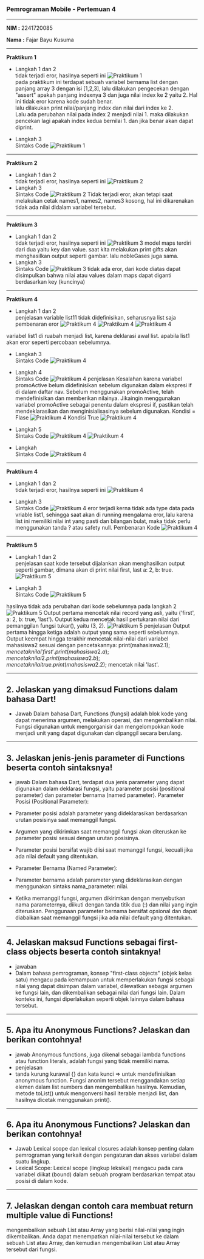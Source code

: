 ### Pemrograman Mobile - Pertemuan 4 ###
---
**NIM :** 2241720085

**Nama  :** Fajar Bayu Kusuma

---
**Praktikum 1**
- Langkah 1 dan 2 \
tidak terjadi eror, hasilnya seperti ini
![Praktikum 1](./PRAKTIKUM1.1.png "Praktikum 1") \
pada praktikum ini terdapat sebuah variabel bernama list dengan panjang array 3 dengan isi [1,2,3], lalu dilakukan pengecekan dengan "assert" apakah panjang indexnya 3 dan juga nilai index ke 2 yaitu 2. Hal ini tidak eror karena kode sudah benar. \
lalu dilakukan print nilai/panjang index dan nilai dari index ke 2. \
Lalu ada perubahan nilai pada index 2 menjadi nilai 1. maka dilakukan pencekan lagi apakah index kedua bernilai 1. dan jika benar akan dapat diprint. 


- Langkah 3 \
Sintaks Code
 ![Praktikum 1](./Praktikum%201.2.png "Praktikum 1")


---
**Praktikum 2**
- Langkah 1 dan 2 \
tidak terjadi eror, hasilnya seperti ini
![Praktikum 2](./Praktikum%202.1.png "Praktikum 2")
- Langkah 3 \
Sintaks Code
 ![Praktikum 2](./Praktikum%202.2.png "Praktikum 2")
 Tidak terjadi eror, akan tetapi saat melakukan cetak names1, names2, names3 kosong, hal ini dikarenakan tidak ada nilai didalam variabel tersebut.

---
**Praktikum 3**
- Langkah 1 dan 2 \
tidak terjadi eror, hasilnya seperti ini
![Praktikum 3](./Praktikum%203.1.png "Praktikum 3")
model maps terdiri dari dua yaitu key dan value. saat kita melakukan print gifts akan menghasilkan output seperti gambar. lalu nobleGases juga sama.
- Langkah 3 \
Sintaks Code
 ![Praktikum 3](./Praktikum%203.2.png "Praktikum 3")
tidak ada eror, dari kode diatas dapat disimpulkan bahwa nilai atau values dalam maps dapat diganti berdasarkan key (kuncinya)

---
**Praktikum 4**
- Langkah 1 dan 2 \
penjelasan variable list11 tidak didefinisikan, seharusnya list saja
pembenaran eror
![Praktikum 4](./Praktikum%204.2.png "Praktikum 4")
![Praktikum 4](./Praktikum%204.1.png "Praktikum 4")
![Praktikum 4](./Praktikum%204.3.png "Praktikum 4")

variabel list1 di ruabah menjadi list, karena deklarasi awal list. apabila list1 akan eror seperti percobaan sebelumnya.
- Langkah 3 \
Sintaks Code
 ![Praktikum 4](./Praktikum%204.4.png "Praktikum 4")

 - Langkah 4 \
Sintaks Code
 ![Praktikum 4](./Praktikum%204.5.png "Praktikum 4")
 penjelasan Kesalahan karena variabel promoActive belum didefinisikan sebelum digunakan dalam ekspresi if di dalam daftar nav.
Sebelum menggunakan promoActive, telah mendefinisikan dan memberikan nilainya. Jikaingin menggunakan variabel promoActive sebagai penentu dalam ekspresi if, pastikan telah mendeklarasikan dan menginisialisasinya sebelum digunakan.
Kondisi = Flase
 ![Praktikum 4](./Praktikum%204.6.png "Praktikum 4")
 Kondisi True
 ![Praktikum 4](./Praktikum%204.10.png "Praktikum 4")
 - Langkah 5 \
Sintaks Code
 ![Praktikum 4](./Praktikum%204.7.png "Praktikum 4")
 ![Praktikum 4](./Praktikum%204.8.png "Praktikum 4")

 - Langkah  \
Sintaks Code
 ![Praktikum 4](./Praktikum%204.9.png "Praktikum 4")
---
**Praktikum 4**
- Langkah 1 dan 2 \
tidak terjadi eror, hasilnya seperti ini
![Praktikum 4](./Praktikum%204.1.png "Praktikum 4")

- Langkah 3 \
Sintaks Code
 ![Praktikum 4](./Praktikum%203.2.png "Praktikum 4")
 eror terjadi kerna tidak ada type data pada vriable list1, sehingga saat akan di running mengalama eror, lalu karena list ini memiliki nilai int yang pasti dan bilangan bulat, maka tidak perlu menggunakan tanda ? atau safety null.
 Pembenaran Kode
![Praktikum 4](./Praktikum%203.2.png "Praktikum 4")

---
**Praktikum 5**
- Langkah 1 dan 2 \
penjelasan saat kode tersebut dijalankan akan menghasilkan output seperti gambar, dimana akan di print nilai first, last a: 2, b: true.![Praktikum 5](./Praktikum%205.1.png "Praktikum 5")

- Langkah 3 \
Sintaks Code
 ![Praktikum 5](./Praktikum%205.2.png "Praktikum 5")

hasilnya tidak ada perubahan dari kode sebelumnya pada langkah 2
![Praktikum 5](./Praktikum%205.3.png "Praktikum 5")
Output pertama mencetak nilai record yang asli, yaitu ('first', a: 2, b: true, 'last'). Output kedua mencetak hasil pertukaran nilai dari pemanggilan fungsi tukar(), yaitu (3, 2).
![Praktikum 5](./Praktikum%205.4.png "Praktikum 5")
penjelasan Output pertama hingga ketiga adalah output yang sama seperti sebelumnya. Output keempat hingga terakhir mencetak nilai-nilai dari variabel mahasiswa2 sesuai dengan pencetakannya:
print(mahasiswa2.$1); mencetak nilai 'first'. print(mahasiswa2.a); mencetak nilai 2. print(mahasiswa2.b); mencetak nilai true. print(mahasiswa2.$2); mencetak nilai 'last'.

---
**2. Jelaskan yang dimaksud Functions dalam bahasa Dart!**
---
- Jawab Dalam bahasa Dart, Functions (fungsi) adalah blok kode yang dapat menerima argumen, melakukan operasi, dan mengembalikan nilai. Fungsi digunakan untuk mengorganisir dan mengelompokkan kode menjadi unit yang dapat digunakan dan dipanggil secara berulang.
---
**3. Jelaskan jenis-jenis parameter di Functions beserta contoh sintaksnya!**
--
- jawab Dalam bahasa Dart, terdapat dua jenis parameter yang dapat digunakan dalam deklarasi fungsi, yaitu parameter posisi (positional parameter) dan parameter bernama (named parameter).
Parameter Posisi (Positional Parameter):

- Parameter posisi adalah parameter yang dideklarasikan berdasarkan urutan posisinya saat memanggil fungsi.

- Argumen yang dikirimkan saat memanggil fungsi akan diteruskan ke parameter posisi sesuai dengan urutan posisinya.

- Parameter posisi bersifat wajib diisi saat memanggil fungsi, kecuali jika ada nilai default yang ditentukan.

- Parameter Bernama (Named Parameter):

- Parameter bernama adalah parameter yang dideklarasikan dengan menggunakan sintaks nama_parameter: nilai.

- Ketika memanggil fungsi, argumen dikirimkan dengan menyebutkan nama parameternya, diikuti dengan tanda titik dua (:) dan nilai yang ingin diteruskan. Penggunaan parameter bernama bersifat opsional dan dapat diabaikan saat memanggil fungsi jika ada nilai default yang ditentukan.

---
**4. Jelaskan maksud Functions sebagai first-class objects beserta contoh sintaknya!**
---

- jawaban 
- Dalam bahasa pemrograman, konsep "first-class objects" (objek kelas satu) mengacu pada kemampuan untuk memperlakukan fungsi sebagai nilai yang dapat disimpan dalam variabel, dilewatkan sebagai argumen ke fungsi lain, dan dikembalikan sebagai nilai dari fungsi lain. Dalam konteks ini, fungsi diperlakukan seperti objek lainnya dalam bahasa tersebut.
---
**5. Apa itu Anonymous Functions? Jelaskan dan berikan contohnya!** 
---

- jawab Anonymous functions, juga dikenal sebagai lambda functions atau function literals, adalah fungsi yang tidak memiliki nama.
- penjelasan
- tanda kurung kurawal {} dan kata kunci => untuk mendefinisikan anonymous function. Fungsi anonim tersebut menggandakan setiap elemen dalam list numbers dan mengembalikan hasilnya. Kemudian, metode toList() untuk mengonversi hasil iterable menjadi list, dan hasilnya dicetak menggunakan print().

---
**6. Apa itu Anonymous Functions? Jelaskan dan berikan contohnya!** 
---

- Jawab Lexical scope dan lexical closures adalah konsep penting dalam pemrograman yang terkait dengan pengaturan dan akses variabel dalam suatu lingkup.
- Lexical Scope: Lexical scope (lingkup leksikal) mengacu pada cara variabel diikat (bound) dalam sebuah program berdasarkan tempat atau posisi di dalam kode.
---
**7. Jelaskan dengan contoh cara membuat return multiple value di Functions!**
---
mengembalikan sebuah List atau Array yang berisi nilai-nilai yang ingin dikembalikan. Anda dapat menempatkan nilai-nilai tersebut ke dalam sebuah List atau Array, dan kemudian mengembalikan List atau Array tersebut dari fungsi.

